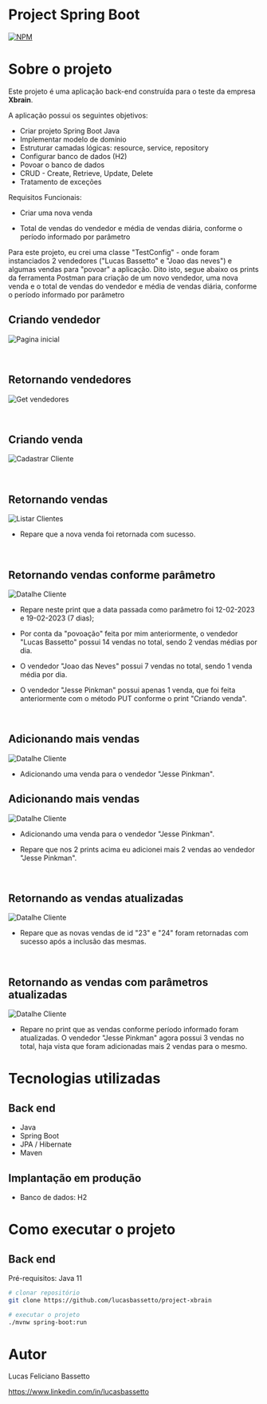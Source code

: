 # Project Spring Boot
[![NPM](https://img.shields.io/npm/l/react)](https://github.com/lucasbassetto/project-xbrain/blob/main/LICENSE) 

# Sobre o projeto

Este projeto é uma aplicação back-end construída para o teste da empresa **Xbrain**.

A aplicação possui os seguintes objetivos: 
- Criar projeto Spring Boot Java
- Implementar modelo de domínio
- Estruturar camadas lógicas: resource, service, repository
- Configurar banco de dados (H2)
- Povoar o banco de dados
- CRUD - Create, Retrieve, Update, Delete
- Tratamento de exceções

Requisitos Funcionais:
- Criar uma nova venda

- Total de vendas do vendedor e média de vendas diária, conforme o período informado por parâmetro

Para este projeto, eu crei uma classe "TestConfig" - onde foram instanciados 2 vendedores ("Lucas Bassetto" e "Joao das neves") e algumas vendas para "povoar" a aplicação. Dito isto, segue abaixo os prints da ferramenta Postman para criação de um novo vendedor, uma nova venda e o total de vendas do vendedor e média de vendas diária, conforme o período informado por parâmetro


## Criando vendedor
![Pagina inicial](https://github.com/lucasbassetto/assets/blob/main/Xbrain/criacao-vendedor.png?raw=true)

<br/>

## Retornando vendedores
![Get vendedores](https://github.com/lucasbassetto/assets/blob/main/Xbrain/get-vendedores.png?raw=true)

<br/>

## Criando venda
![Cadastrar Cliente](https://github.com/lucasbassetto/assets/blob/main/Xbrain/criando-venda.png?raw=true)

<br/>

## Retornando vendas
![Listar Clientes](https://github.com/lucasbassetto/assets/blob/main/Xbrain/get-vendas.png?raw=true)

- Repare que a nova venda foi retornada com sucesso.

<br/>

## Retornando vendas conforme parâmetro
![Datalhe Cliente](https://github.com/lucasbassetto/assets/blob/main/Xbrain/get-vendas-parametro.png?raw=true)

- Repare neste print que a data passada como parâmetro foi 12-02-2023 e 19-02-2023 (7 dias);

- Por conta da "povoação" feita por mim anteriormente, o vendedor "Lucas Bassetto" possui 14 vendas no total, sendo 2 vendas médias por dia. 

- O vendedor "Joao das Neves" possui 7 vendas no total, sendo 1 venda média por dia.

- O vendedor "Jesse Pinkman" possui apenas 1 venda, que foi feita anteriormente com o método PUT conforme o print "Criando venda".

<br/>

## Adicionando mais vendas
![Datalhe Cliente](https://github.com/lucasbassetto/assets/blob/main/Xbrain/add-venda-id-3_1.png?raw=true)

- Adicionando uma venda para o vendedor "Jesse Pinkman".

## Adicionando mais vendas 
![Datalhe Cliente](https://github.com/lucasbassetto/assets/blob/main/Xbrain/add-venda-id-3_2.png?raw=true)

- Adicionando uma venda para o vendedor "Jesse Pinkman".

- Repare que nos 2 prints acima eu adicionei mais 2 vendas ao vendedor "Jesse Pinkman".

<br/>

## Retornando as vendas atualizadas
![Datalhe Cliente](https://github.com/lucasbassetto/assets/blob/main/Xbrain/get-vendas-atualizado.png?raw=true)

- Repare que as novas vendas de id "23" e "24" foram retornadas com sucesso após a inclusão das mesmas.

<br/>

## Retornando as vendas com parâmetros atualizadas
![Datalhe Cliente](https://github.com/lucasbassetto/assets/blob/main/Xbrain/get-vendas-parametro-atualizado.png?raw=true)

- Repare no print que as vendas conforme período informado foram atualizadas. O vendedor "Jesse Pinkman" agora possui 3 vendas no total, haja vista que foram adicionadas mais 2 vendas para o mesmo.

# Tecnologias utilizadas
## Back end
- Java
- Spring Boot
- JPA / Hibernate
- Maven


## Implantação em produção
- Banco de dados: H2

# Como executar o projeto

## Back end
Pré-requisitos: Java 11

```bash
# clonar repositório
git clone https://github.com/lucasbassetto/project-xbrain

# executar o projeto
./mvnw spring-boot:run
```

# Autor

Lucas Feliciano Bassetto

https://www.linkedin.com/in/lucasbassetto
